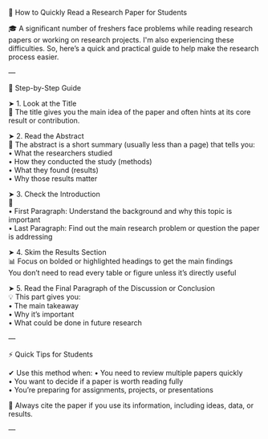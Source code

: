 📘 How to Quickly Read a Research Paper for Students

🎓 A significant number of freshers face problems while reading research papers or working on research projects. I'm also experiencing these difficulties. So, here’s a quick and practical guide to help make the research process easier.

—

🧭 Step-by-Step Guide

➤ 1. Look at the Title  
📌 The title gives you the main idea of the paper and often hints at its core result or contribution.

➤ 2. Read the Abstract  
📝 The abstract is a short summary (usually less than a page) that tells you:  
• What the researchers studied  
• How they conducted the study (methods)  
• What they found (results)  
• Why those results matter

➤ 3. Check the Introduction  
📖  
• First Paragraph: Understand the background and why this topic is important  
• Last Paragraph: Find out the main research problem or question the paper is addressing

➤ 4. Skim the Results Section  
📊 Focus on bolded or highlighted headings to get the main findings  
You don’t need to read every table or figure unless it’s directly useful

➤ 5. Read the Final Paragraph of the Discussion or Conclusion  
💡 This part gives you:  
• The main takeaway  
• Why it’s important  
• What could be done in future research

—

⚡ Quick Tips for Students

✔ Use this method when:
• You need to review multiple papers quickly  
• You want to decide if a paper is worth reading fully  
• You’re preparing for assignments, projects, or presentations

📎 Always cite the paper if you use its information, including ideas, data, or results.

—
